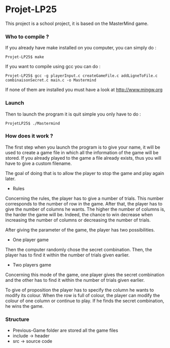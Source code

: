 # Projet-LP25

This project is a school project, it is based on the MasterMind game. 

### Who to compile ?

If you already have make installed on you computer, you can simply do :

```
Projet-LP25$ make
```

If you want to compile using gcc you can do :

```
Projet-LP25$ gcc -g playerInput.c createGameFile.c addLigneToFile.c combinaisonSecret.c main.c -o Mastermind
```

If none of them are installed you must have a look at http://www.mingw.org

### Launch 

Then to launch the program it is quit simple you only have to do :

```
ProjetLP25$ ./Mastermind
```

### How does it work ?

The first step when you launch the program is to give your name, it will be used to create a game file in which all the information of the game will be stored. 
If you already played to the game a file already exists, thus you will have to give a custom filename. 

The goal of doing that is to allow the player to stop the game and play again later.

* Rules

Concerning the rules, the player has to give a number of trials. This number corresponds to the number of row in the game. After that, the player has to give the number of columns he wants. The higher the number of columns is, the harder the game will be. Indeed, the chance to win decrease when increasing the number of columns or decreasing the number of trials. 

After giving the parameter of the game, the player has two possibilities.

- One player game

Then the computer randomly chose the secret combination. Then, the player has to find it within the number of trials given earlier.

- Two players game

Concerning this mode of the game, one player gives the secret combination and the other has to find it within the number of trials given earlier.

To give of proposition the player has to specify the column he wants to modify its colour. When the row is full of colour, the player can modify the colour of one column or continue to play. If he finds the secret combination, he wins the game.

### Structure

- Previous-Game folder are stored all the game files 
- include -> header
- src -> source code 
